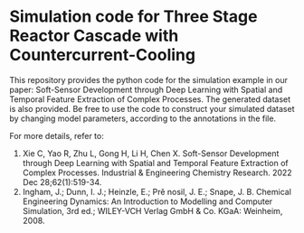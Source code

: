 # Simulation code for Three Stage Reactor Cascade with Countercurrent-Cooling
This repository provides the python code for the simulation example in our paper: Soft-Sensor Development through Deep Learning with Spatial and Temporal Feature Extraction of Complex Processes. 
The generated dataset is also provided. Be free to use the code to construct your simulated dataset by changing model parameters, according to the annotations in the file.

For more details, refer to:
1. Xie C, Yao R, Zhu L, Gong H, Li H, Chen X. Soft-Sensor Development through Deep Learning with Spatial and Temporal Feature Extraction of Complex Processes. Industrial & Engineering Chemistry Research. 2022 Dec 28;62(1):519-34.
2. Ingham, J.; Dunn, I. J.; Heinzle, E.; Prě nosil, J. E.; Snape, J. B. Chemical Engineering Dynamics: An Introduction to Modelling and Computer Simulation, 3rd ed.; WILEY-VCH Verlag GmbH & Co. KGaA: Weinheim, 2008.

